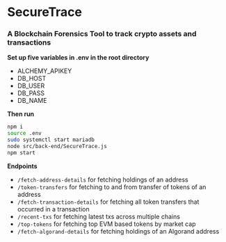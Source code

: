 # SecureTrace  
### A Blockchain Forensics Tool to track crypto assets and transactions  
  
**Set up five variables in .env in the root directory**  
- ALCHEMY_APIKEY  
- DB_HOST  
- DB_USER  
- DB_PASS  
- DB_NAME  
  
**Then run**  
```bash
npm i
source .env
sudo systemctl start mariadb
node src/back-end/SecureTrace.js
npm start
```  
  
**Endpoints**  
- `/fetch-address-details` for fetching holdings of an address  
- `/token-transfers` for fetching to and from transfer of tokens of an address  
- `/fetch-transaction-details` for fetching all token transfers that occurred in a transaction  
- `/recent-txs` for fetching latest txs across multiple chains  
- `/top-tokens` for fetching top EVM based tokens by market cap  
- `/fetch-algorand-details` for fetching holdings of an Algorand address  
